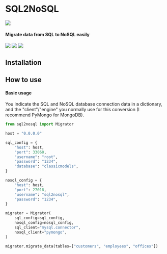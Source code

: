 # SQL2NoSQL 

![](https://i.ibb.co/yP64MvT/logo-small.png)
####  Migrate data from SQL to NoSQL easily
![](https://img.shields.io/badge/python-%203.6%20|%203.7%20|%203.8%20|%203.9%20-blue)
![](https://img.shields.io/badge/black-v21.6b0-blue)
![](https://img.shields.io/github/downloads/facundopadilla/sql2nosql/total?style=plastic)

## Installation

## How to use
#### Basic usage
You indicate the SQL and NoSQL database connection data in a dictionary, and the "client"/"engine" you normally use for this conversion (I recommend PyMongo for MongoDB).
```python
from sql2nosql import Migrator

host = "0.0.0.0"

sql_config = {
    "host": host,
    "port": 33060,
    "username": "root",
    "password": "1234",
    "database": "classicmodels",
}

nosql_config = {
    "host": host,
    "port": 27018,
    "username": "sql2nosql",
    "password": "1234",
}

migrator = Migrator(
    sql_config=sql_config,
    nosql_config=nosql_config,
    sql_client="mysql.connector",
    nosql_client="pymongo",
)

migrator.migrate_data(tables=["customers", "employees", "offices"])

```
